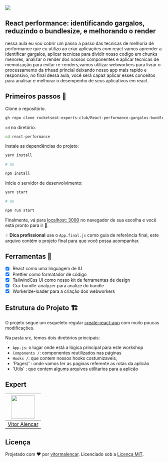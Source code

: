 <img src="https://storage.googleapis.com/golden-wind/experts-club/capa-github.svg" />


## React performance: identificando gargalos, reduzindo o bundlesize, e melhorando o render

nessa aula eu vou cobrir um passo a passo das tecnicas de melhoria de performance que eu utilizo ao criar aplicações com react vamos aprender a identificar gargalos, aplicar tecnicas para dividir nosso codigo em chunks menores, analizar o render dos nossos componentes e aplicar tecnicas de memoização para evitar
re-renders,vamos utilizar webworkers para livrar o processamento da trhead princial
deixando nosso app mais rapido e responsivo,  no final dessa aula, você será capaz
aplicar esses conceitos para analisar e melhorar o desempenho de seus aplicativos em react.

## Primeiros passos 🏁

Clone o repositório.

```sh
gh repo clone rocketseat-experts-club/React-performance-gargalos-bundlesize-render-2021-05-01  react-performance
```

`cd` no diretório.

```sh
cd react-performance
```

Instale as dependências do projeto:

```sh
yarn install

# ou

npm install
```

Inicie o servidor de desenvolvimento:

```sh
yarn start

# ou

npm run start
```

Finalmente, vá para [localhost: 3000](http://localhost:3000) no navegador de sua escolha e você está pronto para ir 🚀.

💡 **Dica profissional** use o `App.final.js` como guia de referência final, este arquivo contém o projeto final para que você possa acompanhar.


## Ferramentas 🧰

- [x] React como uma linguagem de IU
- [x] Prettier como formatador de código
- [x] TailwindCss UI como nosso kit de ferramentas de design
- [x] Cra-bundle-analyzer para analize  do bundle
- [x] Workerize-loader para a criação dos webworkers

## Estrutura do Projeto 🏗

O projeto segue um esqueleto regular [create-react-app](https://github.com/facebook/create-react-app) com muito poucas modificações.

Na pasta src, temos dois diretórios principais:

- `App.js`: o lugar onde está a lógica principal para este workshop
- `Components /`: componentes reutilizados nas páginas
- `Hooks /`: que contem nossos hooks costumizaveis,
- 'Pages/' : onde vamos ter as paginas referente as rotas da aplicão
- 'Utils' : que contem algums arquivos utilitarios para a aplicão

## Expert

| [<img src="https://avatars.githubusercontent.com/u/7741167?s=460&u=41e738d1178fcf31656665fe34c1c490d9c271cb&v=4" width="75px;"/>](https://github.com/vitormalencar) |
| :-----------------------------------------------------------------------------------------------------------------------------------------------------------------: |
|                                                          [Vitor Alencar](https://github.com/vitormalencar)                                                          |


## Licença

Projetado com ♥ por [vitormalencar](https://vitormalencar.com). Licenciado sob a [Licença MIT](licença).
